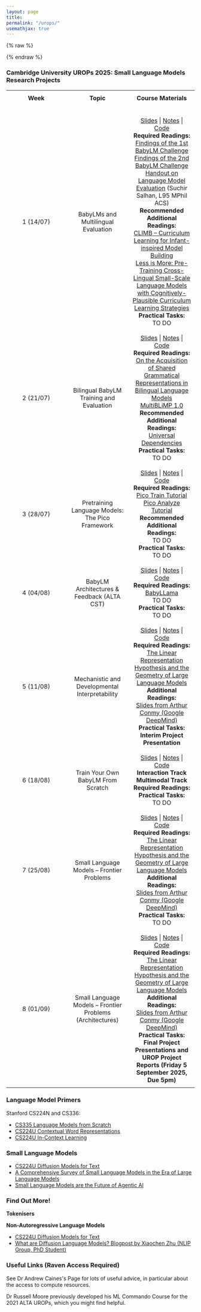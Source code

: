 ```yaml
---
layout: page
title: 
permalink: "/urops/"
usemathjax: true
---
```


{% raw %}

 <style>
    table {
        width: 100%;
        border-collapse: collapse;
        table-layout: fixed;
    }
    th, td {
        border: 0px solid black;
        padding: 10px;
        text-align: center;
        width: 25%;
    }
</style>
{% endraw %}

<h3>Cambridge University UROPs 2025: Small Language Models Research Projects</h3>

<body> 



<table>
    <tr>
        <th>Week</th>
        <th>Topic</th>
        <th>Course Materials</th>
    </tr>
      <tr>
        <td colspan="3">
    </tr>
      <tr>
        <td>1 (14/07)</td>
        <td>BabyLMs and Multilingual Evaluation</td>
        <td>
            <a href="#">Slides</a> | <a href="#">Notes</a> | <a href="#">Code</a><br>
            <strong>Required Readings:</strong><br>
            <a href="https://aclanthology.org/2023.conll-babylm.1.pdf"> Findings of the 1st BabyLM Challenge </a><br>
            <a href="https://aclanthology.org/2023.conll-babylm.1.pdf"> Findings of the 2nd BabyLM Challenge </a><br>
            <a href="https://suchirsalhan.github.io/assets/papers/L95_BLiMP.pdf"> Handout on Language Model Evaluation</a> (Suchir Salhan, L95 MPhil ACS)<br>
            <strong>Recommended Additional Readings:</strong><br>
            <a href="https://aclanthology.org/2023.conll-babylm.10/"> CLIMB – Curriculum Learning for Infant-inspired Model Building </a><br>
            <a href="[https://aclanthology.org/2023.conll-babylm.10/"> Less is More: Pre-Training Cross-Lingual Small-Scale Language Models with Cognitively-Plausible Curriculum Learning Strategies </a><br>
         <strong>Practical Tasks:</strong><br>
         TO DO <br>
        </td>
    </tr>

 <tr>
         <td>2 (21/07)</td>
        <td>Bilingual BabyLM Training and Evaluation</td>
        <td>
            <a href="#">Slides</a> | <a href="#">Notes</a> | <a href="#">Code</a><br>
            <strong>Required Readings:</strong><br>
            <a href="https://arxiv.org/pdf/2503.03962"> On the Acquisition of Shared Grammatical Representations in Bilingual Language Models </a><br>
            <a href="https://arxiv.org/abs/2504.02768"> MultiBLiMP 1.0 </a><br>
            <strong>Recommended Additional Readings:</strong><br>
             <a href="https://universaldependencies.org/"> Universal Dependencies </a><br>
         <strong>Practical Tasks:</strong><br>
         TO DO <br>
        </td>
    </tr> 

 <tr>
         <td>3 (28/07) </td>
        <td> Pretraining Language Models: The Pico Framework</td>
        <td>
            <a href="#">Slides</a> | <a href="#">Notes</a> | <a href="#">Code</a><br>
            <strong>Required Readings:</strong><br>
            <a href="https://www.picolm.io/guides/train"> Pico Train Tutorial </a><br>
            <a href="https://www.picolm.io/guides/analyze"> Pico Analyze Tutorial </a><br>
            <strong>Recommended Additional Readings:</strong><br>
            TO DO <br>
         <strong>Practical Tasks:</strong><br>
         TO DO <br>
        </td>
    </tr> 


 <tr>
         <td>4 (04/08) </td>
        <td> BabyLM Architectures & Feedback (ALTA CST)</td>
        <td>
            <a href="#">Slides</a> | <a href="#">Notes</a> | <a href="#">Code</a><br>
            <strong>Required Readings:</strong><br>
            <a href="https://arxiv.org/abs/2308.02019"> BabyLLama </a><br>
            TO DO <br>
         <strong>Practical Tasks:</strong><br>
         TO DO <br>
        </td>
    </tr> 

 <tr>
         <td>5 (11/08) </td>
        <td> Mechanistic and Developmental Interpretability</td>
        <td>
            <a href="#">Slides</a> | <a href="#">Notes</a> | <a href="#">Code</a><br>
            <strong>Required Readings:</strong><br>
            <a href="https://arxiv.org/pdf/2311.03658"> The Linear Representation Hypothesis and the Geometry of Large Language Models</a><br>
            <strong>Additional Readings:</strong><br>
            <a href="https://drive.google.com/file/d/1yaBGi6RQdcGlGfjjGLGf5fo0TaINpsLm/view?usp=sharing"> Slides from Arthur Conmy (Google DeepMind)</a><br>
         <strong>Practical Tasks:</strong><br>
         <strong>Interim Project Presentation</strong><br>
        </td>
    </tr> 


 <tr>
         <td>6 (18/08) </td>
        <td> Train Your Own BabyLM From Scratch</td>
        <td>
            <a href="#">Slides</a> | <a href="#">Notes</a> | <a href="#">Code</a><br>
            <strong> Interaction Track </strong><br>
           <strong> Multimodal Track </strong><br>
            <strong>Required Readings:</strong><br>
         <strong>Practical Tasks:</strong><br>
         TO DO <br>
        </td>
    </tr> 

 <tr>
         <td> 7 (25/08) </td>
        <td> Small Language Models – Frontier Problems</td>
        <td>
            <a href="#">Slides</a> | <a href="#">Notes</a> | <a href="#">Code</a><br>
            <strong>Required Readings:</strong><br>
            <a href="https://arxiv.org/pdf/2311.03658"> The Linear Representation Hypothesis and the Geometry of Large Language Models</a><br>
            <strong>Additional Readings:</strong><br>
            <a href="https://drive.google.com/file/d/1yaBGi6RQdcGlGfjjGLGf5fo0TaINpsLm/view?usp=sharing"> Slides from Arthur Conmy (Google DeepMind)</a><br>
         <strong>Practical Tasks:</strong><br>
         TO DO <br>
        </td>
    </tr> 

 <tr>
         <td> 8 (01/09) </td>
        <td> Small Language Models – Frontier Problems (Architectures)</td>
        <td>
            <a href="#">Slides</a> | <a href="#">Notes</a> | <a href="#">Code</a><br>
            <strong>Required Readings:</strong><br>
            <a href="https://arxiv.org/pdf/2311.03658"> The Linear Representation Hypothesis and the Geometry of Large Language Models</a><br>
            <strong>Additional Readings:</strong><br>
            <a href="https://drive.google.com/file/d/1yaBGi6RQdcGlGfjjGLGf5fo0TaINpsLm/view?usp=sharing"> Slides from Arthur Conmy (Google DeepMind)</a><br>
         <strong>Practical Tasks:</strong><br>
         <strong> Final Project Presentations and UROP Project Reports (Friday 5 September 2025, Due 5pm)</strong>  <br>
        </td>
    </tr> 


</table>


</body> 

<h3 class="font-weight-bold mb-4 serif-font">Language Model Primers</h3>

Stanford CS224N and CS336: 

<ul>
    <li><a href="https://stanford-cs336.github.io/spring2025-lectures/?trace=var/traces/lecture_01.json"><u>CS335 Language Models from Scratch</u></a></li>
    <li><a href="https://web.stanford.edu/class/cs224u/slides/cs224u-contextualreps-2023-handout.pdf"><u>CS224U Contextual Word Representations</u></a></li>
    <li><a href="https://web.stanford.edu/class/cs224u/slides/cs224u-incontextlearning-2023-handout.pdf"><u>CS224U In-Context Learning</u></a></li>
</ul>



<h3 class="font-weight-bold mb-4 serif-font">Small Language Models</h3>

<ul>
    <li><a href="https://web.stanford.edu/class/cs224u/slides/lisa-224u-diffusion.pdf"><u>CS224U Diffusion Models for Text</u></a></li>
    <li><a href="https://arxiv.org/pdf/2411.03350"><u>A Comprehensive Survey of Small Language Models in the Era of Large Language Models</u></a></li>
    <li><a href="https://arxiv.org/pdf/2506.02153"><u>Small Language Models are the Future of Agentic AI</u></a></li>
</ul>

<h3 class="font-weight-bold mb-4 serif-font">Find Out More!</h3>

<strong> Tokenisers</strong>

<strong> Non-Autoregressive Language Models</strong>

<ul>
    <li><a href="https://web.stanford.edu/class/cs224u/slides/lisa-224u-diffusion.pdf"><u>CS224U Diffusion Models for Text</u></a></li>
    <li><a href="https://spacehunterinf.github.io/blog/2025/diffusion-language-models/"><u>What are Diffusion Language Models? Blogpost by Xiaochen Zhu (NLIP Group, PhD Student)</u></a></li>

</ul>


<h3 class="font-weight-bold mb-4 serif-font">Useful Links (Raven Access Required)</h3>

See Dr Andrew Caines's Page for lots of useful advice, in particular about the access to compute resources. 

Dr Russell Moore previously developed his ML Commando Course for the 2021 ALTA UROPs, which you might find helpful. 
 



